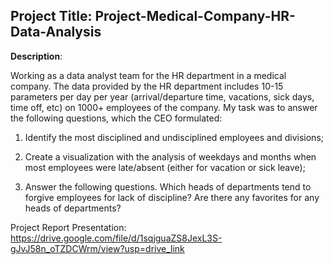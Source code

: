 ## Project Title: Project-Medical-Company-HR-Data-Analysis

**Description**:

Working as a data analyst team for the HR department in a medical company.
The data provided by the HR department includes 10-15 parameters per day per year
(arrival/departure time, vacations, sick days, time off, etc) on 1000+ employees
of the company. My task was to answer the following questions, which
the CEO formulated:

1. Identify the most disciplined and undisciplined employees and divisions;

2. Create a visualization with the analysis of weekdays and months when
most employees were late/absent (either for vacation or sick leave);

3. Answer the following questions. Which heads of departments tend to forgive
employees for lack of discipline? Are there any favorites for any heads of
departments? 

Project Report Presentation: https://drive.google.com/file/d/1sqjguaZS8JexL3S-gJvJ58n_oTZDCWrm/view?usp=drive_link
